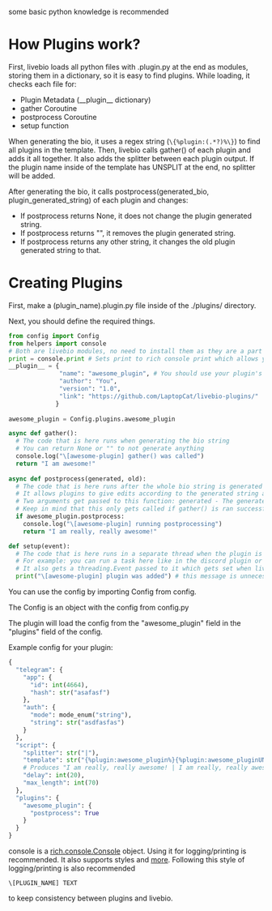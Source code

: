 some basic python knowledge is recommended
# How Plugins work?

First, livebio loads all python files with .plugin.py at the end as modules, storing them in a dictionary, so it is easy to find plugins.
While loading, it checks each file for:
- Plugin Metadata (\_\_plugin__ dictionary)
- gather Coroutine
- postprocess Coroutine
- setup function

When generating the bio, it uses a regex string (```\{%plugin:(.*?)%\}```) to find all plugins in the template.
Then, livebio calls gather() of each plugin and adds it all together. It also adds the splitter between each plugin output.
If the plugin name inside of the template has UNSPLIT at the end, no splitter will be added.

After generating the bio, it calls postprocess(generated_bio, plugin_generated_string) of each plugin and changes:
- If postprocess returns None, it does not change the plugin generated string.
- If postprocess returns "", it removes the plugin generated string.
- If postprocess returns any other string, it changes the old plugin generated string to that.

# Creating Plugins

First, make a (plugin_name).plugin.py file inside of the ./plugins/ directory.

Next, you should define the required things.
```python
from config import Config
from helpers import console
# Both are livebio modules, no need to install them as they are a part of livebio
print = console.print # Sets print to rich console print which allows you to make the prints beautiful
__plugin__ = {
              "name": "awesome_plugin", # You should use your plugin's filename without .plugin.py as a name
              "author": "You",
              "version": "1.0",
              "link": "https://github.com/LaptopCat/livebio-plugins/"
             }
             
awesome_plugin = Config.plugins.awesome_plugin

async def gather():
  # The code that is here runs when generating the bio string
  # You can return None or "" to not generate anything
  console.log("\[awesome-plugin] gather() was called")
  return "I am awesome!"
 
async def postprocess(generated, old):
  # The code that is here runs after the whole bio string is generated
  # It allows plugins to give edits according to the generated string and the old output
  # Two arguments get passed to this function: generated - The generated string; old - The old string made by the plugin
  # Keep in mind that this only gets called if gather() is ran successfully and actually returns something
  if awesome_plugin.postprocess:
    console.log("\[awesome-plugin] running postprocessing")
    return "I am really, really awesome!"

def setup(event):
  # The code that is here runs in a separate thread when the plugin is added
  # For example: you can run a task here like in the discord plugin or sinoptik plugin
  # It also gets a threading.Event passed to it which gets set when livebio stops
  print("\[awesome-plugin] plugin was added") # this message is unnecessary as livebio prints messages itself when a plugin is loaded
```

You can use the config by importing Config from config.

The Config is an object with the config from config.py

The plugin will load the config from the "awesome_plugin" field in the "plugins" field of the config.

Example config for your plugin:
```python
{
  "telegram": {
    "app": {
      "id": int(4664),
      "hash": str("asafasf")
    },
    "auth": {
      "mode": mode_enum("string"),
      "string": str("asdfasfas")
    }
  },
  "script": {
    "splitter": str("|"),
    "template": str("{%plugin:awesome_plugin%}{%plugin:awesome_pluginUNSPLIT%} your text"),
    # Produces "I am really, really awesome! | I am really, really awesome! your text
    "delay": int(20),
    "max_length": int(70)
  },
  "plugins": {
    "awesome_plugin": {
      "postprocess": True
    }
  }
}
```

console is a [rich.console.Console](https://rich.readthedocs.io/en/stable/reference/console.html#rich.console.Console) object.
Using it for logging/printing is recommended. It also supports styles and [more](https://rich.readthedocs.io/en/stable/console.html).
Following this style of logging/printing is also recommended
```
\[PLUGIN_NAME] TEXT
```
to keep consistency between plugins and livebio.
